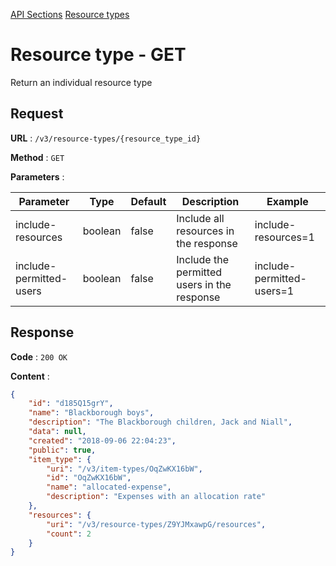 [API Sections](../Sections.md)
[Resource types](../resource-types/GET.md)

# Resource type - GET

Return an individual resource type

## Request

**URL** : `/v3/resource-types/{resource_type_id}`

**Method** : `GET`

**Parameters** :

Parameter | Type | Default | Description | Example
---|---|---|---|---
include-resources | boolean | false | Include all resources in the response | include-resources=1
include-permitted-users | boolean | false | Include the permitted users in the response | include-permitted-users=1

## Response

**Code** : `200 OK`

**Content** : 
```json
{
    "id": "d185Q15grY",
    "name": "Blackborough boys",
    "description": "The Blackborough children, Jack and Niall",
    "data": null,
    "created": "2018-09-06 22:04:23",
    "public": true,
    "item_type": {
        "uri": "/v3/item-types/OqZwKX16bW",
        "id": "OqZwKX16bW",
        "name": "allocated-expense",
        "description": "Expenses with an allocation rate"
    },
    "resources": {
        "uri": "/v3/resource-types/Z9YJMxawpG/resources",
        "count": 2
    }
}
```
